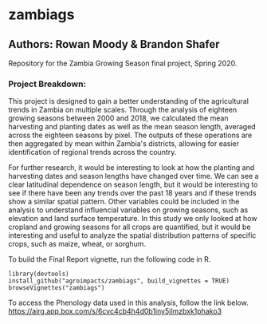 # zambiags
## Authors: Rowan Moody & Brandon Shafer
Repository for the Zambia Growing Season final project, Spring 2020.

### Project Breakdown:
This project is designed to gain a better understanding of the agricultural trends in Zambia on multiple scales. Through the analysis of eighteen growing seasons between 2000 and 2018, we calculated the mean harvesting and planting dates as well as the mean season length, averaged across the eighteen seasons by pixel. The outputs of these operations are then aggregated by mean within Zambia's districts, allowing for easier identification of regional trends across the country.

For further research, it would be interesting to look at how the planting and harvesting dates and season lengths have changed over time. We can see a clear latitudinal dependence on season length, but it would be interesting to see if there have been any trends over the past 18 years and if these trends show a similar spatial pattern. Other variables could be included in the analysis to understand influencial variables on growing seasons, such as elevation and land surface temperature. In this study we only looked at how cropland and growing seasons for all crops are quantified, but it would be interesting and useful to analyze the spatial distribution patterns of specific crops, such as maize, wheat, or sorghum.


To build the Final Report vignette, run the following code in R.

```{r}
library(devtools)
install_github("agroimpacts/zambiags", build_vignettes = TRUE)
browseVignettes("zambiags")
```

To access the Phenology data used in this analysis, follow the link below.  
https://airg.app.box.com/s/6cvc4cb4h4d0b1iny5jlmzbxk1phako3

